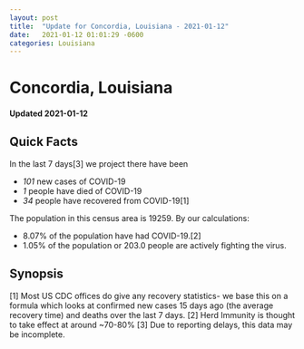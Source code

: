 ```yaml
---
layout: post
title:  "Update for Concordia, Louisiana - 2021-01-12"
date:   2021-01-12 01:01:29 -0600
categories: Louisiana
---
```


# Concordia, Louisiana
#### Updated 2021-01-12

## Quick Facts

In the last 7 days[3] we project there have been
- *101* new cases of COVID-19
- *1* people have died of COVID-19
- *34* people have recovered from COVID-19[1]

The population in this census area is 19259. By our calculations:
- 8.07% of the population have had COVID-19.[2]
- 1.05% of the population or 203.0 people are actively fighting the virus.

## Synopsis




[1] Most US CDC offices do give any recovery statistics- we base this on a formula which looks at confirmed new cases
15 days ago (the average recovery time) and deaths over the last 7 days.
[2] Herd Immunity is thought to take effect at around ~70-80%
[3] Due to reporting delays, this data may be incomplete. 
    